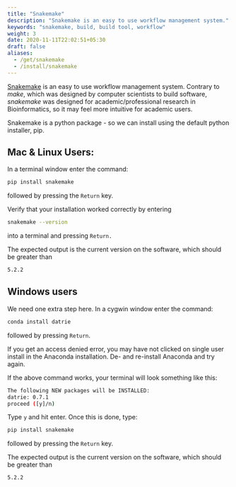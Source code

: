 ```yaml
---
title: "Snakemake"
description: "Snakemake is an easy to use workflow management system."
keywords: "snakemake, build, build tool, workflow"
weight: 3
date: 2020-11-11T22:02:51+05:30
draft: false
aliases:
  - /get/snakemake
  - /install/snakemake
---
```


[Snakemake](https://snakemake.readthedocs.io/en/stable/) is an easy to use workflow management system. Contrary to *make*, which was designed by
computer scientists to build software, *snakemake* was designed for academic/professional research in Bioinformatics, so it may feel more intuitive for academic users.

Snakemake is a python package - so we can install using the default python installer, pip.

## Mac & Linux Users:

In a terminal window enter the command:

```bash
pip install snakemake
```
followed by pressing the `Return` key.

Verify that your installation worked correctly by entering

```bash
snakemake --version
```
into a terminal and pressing `Return.`

The expected output is the current version on the software, which should be greater than

```bash
5.2.2
```

## Windows users

We need one extra step here. In a cygwin window enter the command:

```bash
conda install datrie
```

followed by pressing `Return`.

If you get an access denied error, you may have not clicked on single user install in the Anaconda installation. De- and re-install Anaconda and try again.

If the above command works, your terminal will look something like this:

```bash
The following NEW packages will be INSTALLED:
datrie: 0.7.1
proceed ([y]/n)
```

Type `y` and hit enter. Once this is done, type:

```bash
pip install snakemake
```

followed by pressing the `Return` key.

The expected output is the current version on the software, which should be greater than

```bash
5.2.2
```
